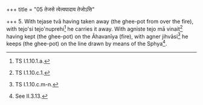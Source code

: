 +++
title = "05 तेजसे त्वेत्यपादाय तेजोऽसि"

+++
5. With tejase tvā having taken away (the ghee-pot from over the fire), with tejo'si tejo'nuprehi[^1] he carries it away. With agniste tejo mā vinait[^2] having kept (the ghee-pot) on the Āhavanīya (fire), with agner jihvāsi[^3] he keeps (the ghee-pot) on the line drawn by means of the Sphya[^4].  

[^1]: TS I.1.10.1.a.  

[^2]: TS I.1.10.c.1.  

[^3]: TS I.1.10.c.m-n.  

[^4]: See II.3.13.  
